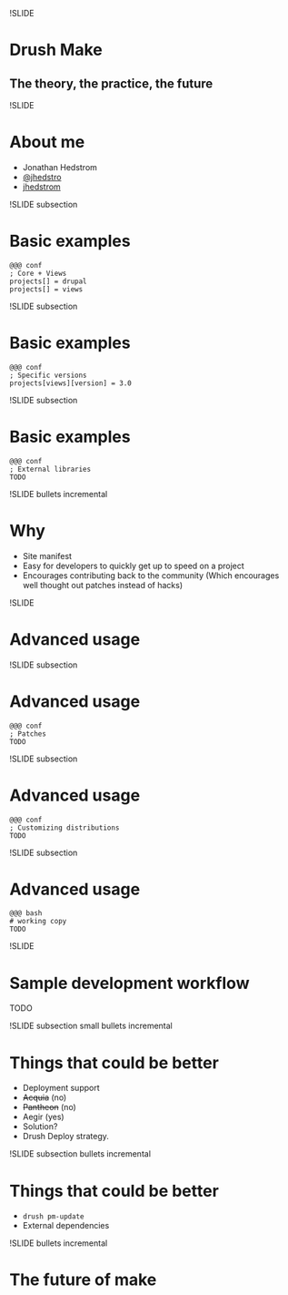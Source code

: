 !SLIDE
# Drush Make
## The theory, the practice, the future

!SLIDE
# About me
* Jonathan Hedstrom
* [@jhedstro](http://twitter.com/jhedstro)
* [jhedstrom](http://drupal.org/user/208732)

!SLIDE subsection
# Basic examples
    @@@ conf
    ; Core + Views
	projects[] = drupal
    projects[] = views

!SLIDE subsection
# Basic examples
    @@@ conf
    ; Specific versions
    projects[views][version] = 3.0

!SLIDE subsection
# Basic examples
    @@@ conf
    ; External libraries
    TODO

!SLIDE bullets incremental
# Why
 * Site manifest
 * Easy for developers to quickly get up to speed on a project
 * Encourages contributing back to the community
   (Which encourages well thought out patches instead of hacks)

!SLIDE
# Advanced usage

!SLIDE subsection
# Advanced usage
    @@@ conf
    ; Patches
    TODO

!SLIDE subsection
# Advanced usage
    @@@ conf
	; Customizing distributions
	TODO

!SLIDE subsection
# Advanced usage
    @@@ bash
    # working copy
    TODO

!SLIDE
# Sample development workflow
TODO

!SLIDE subsection small bullets incremental
# Things that could be better
* Deployment support
* <s>Acquia</s> (no)
* <s>Pantheon</s> (no)
* Aegir (yes)
* Solution?
* Drush Deploy strategy.

!SLIDE subsection bullets incremental
# Things that could be better
 * `drush pm-update`
 * External dependencies

!SLIDE bullets incremental
# The future of make
